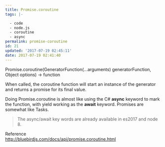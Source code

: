 ```yaml
---
title: Promise.coroutine
tags: |-

  - code
  - node.js
  - coroutine
  - async
permalink: promise-coroutine
id: 21
updated: '2017-07-19 02:45:11'
date: 2017-07-19 02:41:40
---
```



Promise.coroutine(GeneratorFunction(...arguments) generatorFunction, Object options) -> function

When called, the coroutine function will start an instance of the generator and returns a promise for its final value.

Doing Promise.coroutine is almost like using the C# **async** keyword to mark the function, with yield working as the **await** keyword. Promises are somewhat like Tasks.

>The async/await key words are already available in es2017 and node 8.

Reference  
http://bluebirdjs.com/docs/api/promise.coroutine.html